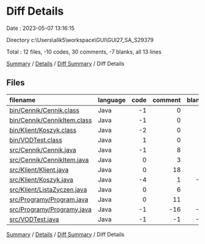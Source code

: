 # Diff Details

Date : 2023-05-07 13:16:15

Directory c:\\Users\\alik5\\workspace\\GUI\\GUI27_SA_S29379

Total : 12 files,  -10 codes, 30 comments, -7 blanks, all 13 lines

[Summary](results.md) / [Details](details.md) / [Diff Summary](diff.md) / Diff Details

## Files
| filename | language | code | comment | blank | total |
| :--- | :--- | ---: | ---: | ---: | ---: |
| [bin/Cennik/Cennik.class](/bin/Cennik/Cennik.class) | Java | -1 | 0 | 0 | -1 |
| [bin/Cennik/CennikItem.class](/bin/Cennik/CennikItem.class) | Java | -1 | 0 | 0 | -1 |
| [bin/Klient/Koszyk.class](/bin/Klient/Koszyk.class) | Java | -2 | 0 | 0 | -2 |
| [bin/VODTest.class](/bin/VODTest.class) | Java | 1 | 0 | 0 | 1 |
| [src/Cennik/Cennik.java](/src/Cennik/Cennik.java) | Java | -1 | 8 | 0 | 7 |
| [src/Cennik/CennikItem.java](/src/Cennik/CennikItem.java) | Java | 0 | 3 | 1 | 4 |
| [src/Klient/Klient.java](/src/Klient/Klient.java) | Java | 0 | 18 | 0 | 18 |
| [src/Klient/Koszyk.java](/src/Klient/Koszyk.java) | Java | -4 | 1 | -2 | -5 |
| [src/Klient/ListaZyczen.java](/src/Klient/ListaZyczen.java) | Java | 0 | 6 | 2 | 8 |
| [src/Programy/Program.java](/src/Programy/Program.java) | Java | 0 | 11 | 0 | 11 |
| [src/Programy/Programy.java](/src/Programy/Programy.java) | Java | -1 | -16 | -7 | -24 |
| [src/VODTest.java](/src/VODTest.java) | Java | -1 | -1 | -1 | -3 |

[Summary](results.md) / [Details](details.md) / [Diff Summary](diff.md) / Diff Details